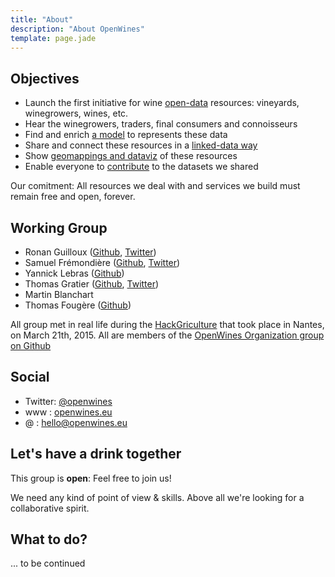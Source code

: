 ```yaml
---
title: "About"
description: "About OpenWines"
template: page.jade
---
```



## Objectives

- Launch the first initiative for wine [open-data](http://opendatahandbook.org) resources: vineyards, winegrowers, wines, etc.
- Hear the winegrowers, traders, final consumers and connoisseurs
- Find and enrich [a model](http://dbpedia.org/ontology/Wine) to represents these data
- Share and connect these resources in a [linked-data way](http://linkeddata.org/)
- Show [geomappings and dataviz](https://umap.openstreetmap.fr/en/map/openwine_33763#10/47.1743/-1.4989) of these resources
- Enable everyone to [contribute](https://github.com/OpenWines) to the datasets we shared

Our comitment: All resources we deal with and services we build must remain free and open, forever.


## Working Group

- Ronan Guilloux ([Github](https://github.com/ronanguilloux), [Twitter](https://twitter.com/arno_u_loginlux))
- Samuel Frémondière ([Github](https://github.com/samcome), [Twitter](https://twitter.com/samcome))
- Yannick Lebras ([Github](https://github.com/verlectric))
- Thomas Gratier ([Github](https://github.com/ThomasG77), [Twitter](https://twitter.com/thomasg77))
- Martin Blanchart
- Thomas Fougère ([Github](https://github.com/tomfougere))

All group met in real life during the [HackGriculture](http://www.nantesvillecomestible.org/hackgriculture-48h-de-challenge-les-21-et-22-mars-2015/) that took place in Nantes, on March 21th, 2015. All are members of the [OpenWines Organization group on Github](https://github.com/OpenWines)

## Social

- Twitter: [@openwines](https://twitter.com/openwines)
- www : [openwines.eu](http://openwines.eu)
- @ : [hello@openwines.eu](mailto:hello@openwines.eu)


## Let's have a drink together

This group is **open**: Feel free to join us!

We need any kind of point of view & skills. Above all we're looking for a collaborative spirit.

## What to do?

... to be continued

